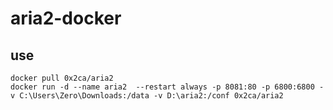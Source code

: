 # aria2-docker

## use

```
docker pull 0x2ca/aria2
docker run -d --name aria2  --restart always -p 8081:80 -p 6800:6800 -v C:\Users\Zero\Downloads:/data -v D:\aria2:/conf 0x2ca/aria2
```
